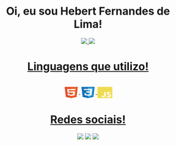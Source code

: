 <h1 align="center">Oi, eu sou Hebert Fernandes de Lima!</h1>

<div align="center">
  <a href="https://github.com/hebertdelima13">
  <img height="150em" src="https://github-readme-stats.vercel.app/api?username=hebertdelima13&show_icons=true&theme=dracula&include_all_commits=true&count_private=true"/>
  <img height="150em" src="https://github-readme-stats.vercel.app/api/top-langs/?username=hebertdelima13&layout=compact&langs_count=7&theme=dracula"/>
</div>
  
  ##
  
  <h1 align="center">Linguagens que utilizo!</h1>
  
  <div style="display: inline_block" align="center"><br>
  <img align="center" alt="Hebert-HTML" height="30" width="40" src="https://raw.githubusercontent.com/devicons/devicon/master/icons/html5/html5-original.svg">
  <img align="center" alt="Hebert-CSS" height="30" width="40" src="https://raw.githubusercontent.com/devicons/devicon/master/icons/css3/css3-original.svg">
  <img align="center" alt="Hebert-Js" height="30" width="40" src="https://raw.githubusercontent.com/devicons/devicon/master/icons/javascript/javascript-plain.svg">
</div>
  
  ##
  
   <h1 align="center">Redes sociais!</h1>
  
  <div align="center"> 
  <a href="https://instagram.com/hebertfernandes13" target="_blank"><img src="https://img.shields.io/badge/-Instagram-%23E4405F?style=for-the-badge&logo=instagram&logoColor=white" target="_blank"></a>
 	<a href = "mailto:hebertdelima13@gmail.com"><img src="https://img.shields.io/badge/-Gmail-%23333?style=for-the-badge&logo=gmail&logoColor=white" target="_blank"></a>
  <a href="https://www.linkedin.com/in/hebert-fernandes-de-lima-8b8913210/" target="_blank"><img src="https://img.shields.io/badge/-LinkedIn-%230077B5?style=for-the-badge&logo=linkedin&logoColor=white" target="_blank"></a> 
 
 
 
</div>
